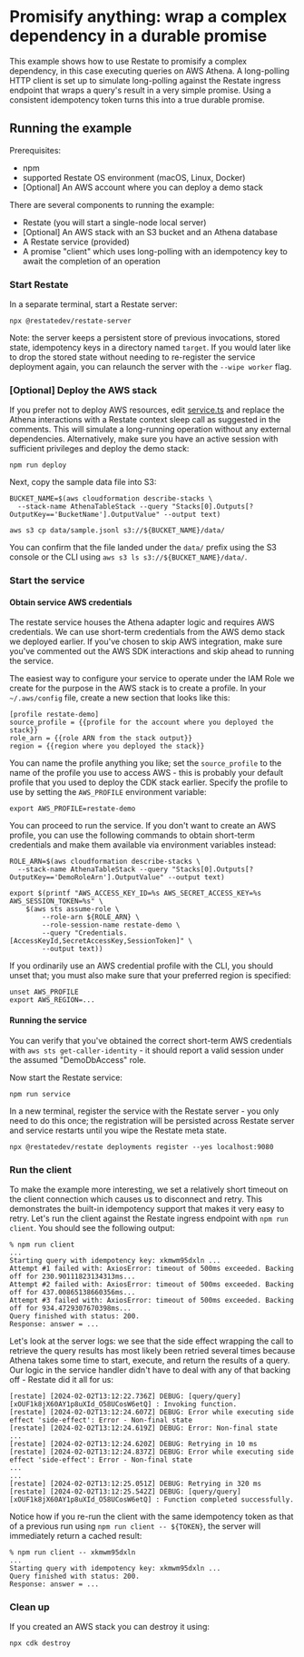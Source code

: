# Promisify anything: wrap a complex dependency in a durable promise

This example shows how to use Restate to promisify a complex dependency, in this case executing queries on AWS Athena.
A long-polling HTTP client is set up to simulate long-polling against the Restate ingress endpoint that wraps a query's
result in a very simple promise. Using a consistent idempotency token turns this into a true durable promise.

## Running the example

Prerequisites:

- npm
- supported Restate OS environment (macOS, Linux, Docker)
- [Optional] An AWS account where you can deploy a demo stack

There are several components to running the example:

- Restate (you will start a single-node local server)
- [Optional] An AWS stack with an S3 bucket and an Athena database
- A Restate service (provided)
- A promise "client" which uses long-polling with an idempotency key to await the completion of an operation

### Start Restate

In a separate terminal, start a Restate server:

```shell
npx @restatedev/restate-server
```

Note: the server keeps a persistent store of previous invocations, stored state, idempotency keys in a directory named
`target`. If you would later like to drop the stored state without needing to re-register the service deployment again,
you can relaunch the server with the `--wipe worker` flag.

### [Optional] Deploy the AWS stack

If you prefer not to deploy AWS resources, edit [service.ts](src/service.ts) and replace the Athena interactions with a
Restate context sleep call as suggested in the comments. This will simulate a long-running operation without any
external dependencies. Alternatively, make sure you have an active session with sufficient privileges and deploy the
demo stack:

```shell
npm run deploy
```

Next, copy the sample data file into S3:

```shell
BUCKET_NAME=$(aws cloudformation describe-stacks \
  --stack-name AthenaTableStack --query "Stacks[0].Outputs[?OutputKey=='BucketName'].OutputValue" --output text)

aws s3 cp data/sample.jsonl s3://${BUCKET_NAME}/data/
```

You can confirm that the file landed under the `data/` prefix using the S3 console or the CLI using
`aws s3 ls s3://${BUCKET_NAME}/data/`.

### Start the service

#### Obtain service AWS credentials

The restate service houses the Athena adapter logic and requires AWS credentials. We can use short-term credentials from
the AWS demo stack we deployed earlier. If you've chosen to skip AWS integration, make sure you've commented out the AWS
SDK interactions and skip ahead to running the service.

The easiest way to configure your service to operate under the IAM Role we create for the purpose in the AWS stack is to
create a profile. In your `~/.aws/config` file, create a new section that looks like this:

```
[profile restate-demo]
source_profile = {{profile for the account where you deployed the stack}}
role_arn = {{role ARN from the stack output}}
region = {{region where you deployed the stack}}
```

You can name the profile anything you like; set the `source_profile` to the name of the profile you use to access AWS -
this is probably your default profile that you used to deploy the CDK stack earlier. Specify the profile to use by
setting the `AWS_PROFILE` environment variable:

```shell
export AWS_PROFILE=restate-demo
```

You can proceed to run the service. If you don't want to create an AWS profile, you can use the following commands to
obtain short-term credentials and make them available via environment variables instead:

```shell
ROLE_ARN=$(aws cloudformation describe-stacks \
  --stack-name AthenaTableStack --query "Stacks[0].Outputs[?OutputKey=='DemoRoleArn'].OutputValue" --output text)

export $(printf "AWS_ACCESS_KEY_ID=%s AWS_SECRET_ACCESS_KEY=%s AWS_SESSION_TOKEN=%s" \
    $(aws sts assume-role \
        --role-arn ${ROLE_ARN} \
        --role-session-name restate-demo \
        --query "Credentials.[AccessKeyId,SecretAccessKey,SessionToken]" \
        --output text))
```

If you ordinarily use an AWS credential profile with the CLI, you should unset that; you must also make sure that your
preferred region is specified:

```shell
unset AWS_PROFILE
export AWS_REGION=...
```

#### Running the service

You can verify that you've obtained the correct short-term AWS credentials with `aws sts get-caller-identity` - it should
report a valid session under the assumed "DemoDbAccess" role.

Now start the Restate service:

```shell
npm run service
```

In a new terminal, register the service with the Restate server - you only need to do this once; the registration will
be persisted across Restate server and service restarts until you wipe the Restate meta state. 

```shell
npx @restatedev/restate deployments register --yes localhost:9080
```

### Run the client

To make the example more interesting, we set a relatively short timeout on the client connection which causes us to
disconnect and retry. This demonstrates the built-in idempotency support that makes it very easy to retry. Let's run the
client against the Restate ingress endpoint with `npm run client`. You should see the following output:

```
% npm run client
...
Starting query with idempotency key: xkmwm95dxln ...
Attempt #1 failed with: AxiosError: timeout of 500ms exceeded. Backing off for 230.90111823134313ms...
Attempt #2 failed with: AxiosError: timeout of 500ms exceeded. Backing off for 437.00865138660356ms...
Attempt #3 failed with: AxiosError: timeout of 500ms exceeded. Backing off for 934.4729307670398ms...
Query finished with status: 200.
Response: answer = ...
```

Let's look at the server logs: we see that the side effect wrapping the call to retrieve the query results has most
likely been retried several times because Athena takes some time to start, execute, and return the results of a query.
Our logic in the service handler didn't have to deal with any of that backing off - Restate did it all for us:

```
[restate] [2024-02-02T13:12:22.736Z] DEBUG: [query/query] [xOUF1k8jX60AY1p8uXId_O58UCosW6etQ] : Invoking function.
[restate] [2024-02-02T13:12:24.607Z] DEBUG: Error while executing side effect 'side-effect': Error - Non-final state
[restate] [2024-02-02T13:12:24.619Z] DEBUG: Error: Non-final state
...
[restate] [2024-02-02T13:12:24.620Z] DEBUG: Retrying in 10 ms
[restate] [2024-02-02T13:12:24.837Z] DEBUG: Error while executing side effect 'side-effect': Error - Non-final state
...
...
[restate] [2024-02-02T13:12:25.051Z] DEBUG: Retrying in 320 ms
[restate] [2024-02-02T13:12:25.542Z] DEBUG: [query/query] [xOUF1k8jX60AY1p8uXId_O58UCosW6etQ] : Function completed successfully.
```

Notice how if you re-run the client with the same idempotency token as that of a previous run
using `npm run client -- ${TOKEN}`, the server will immediately return a cached result:

```
% npm run client -- xkmwm95dxln
...
Starting query with idempotency key: xkmwm95dxln ...
Query finished with status: 200.
Response: answer = ...
```

### Clean up

If you created an AWS stack you can destroy it using:

```shell
npx cdk destroy
```
